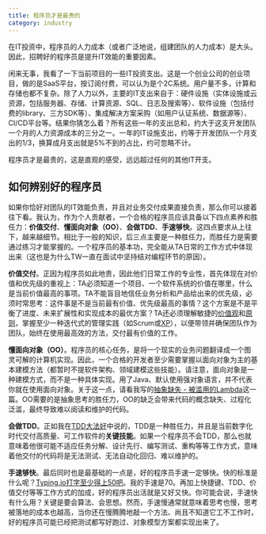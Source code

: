 ```yaml
---
title: 程序员才是最贵的
category: industry
---
```


在IT投资中，程序员的人力成本（或者广泛地说，组建团队的人力成本）是大头。因此，招聘好的程序员是提升IT效能的重要因素。

闲来无事，我看了一下当前项目的一些IT投资支出。这是一个创业公司的创业项目，做的是SaaS平台，按订阅付费，可以认为是个2C系统。用户量不多，计算和存储也都不复杂。除了人力以外，主要的IT支出来自于：硬件设施（实体设施或云资源，包括服务器、存储、计算资源、SQL、日志及搜索等）、软件设施（包括付费的library、三方SDK等）、集成解决方案采购（如用户认证系统、数据源等）、CI/CD平台等。结果你猜怎么着？所有这些一年的支出总和，约大于这支开发团队一个月的人力资源成本的三分之一。一年的IT设施支出，约等于开发团队一个月支出的1/3，换算成月支出就是5%不到的占比，约可忽略不计。

程序员才是最贵的，这是直观的感受，远远超过任何的其他IT开支。

## 如何辨别好的程序员

如果你恰好对团队的IT效能负责，并且对业务交付成果直接负责，那么你可以接着往下看。我认为，作为个人贡献者，一个合格的程序员应该具备以下四点素养和胜任力：**价值交付**、**懂面向对象（OO）**、**会做TDD**、**手速够快**。这四点要求从上往下，越来越细节。相比于一般的知识，后三点主要是一种胜任力，而胜任力是需要通过练习才能掌握的。一个程序员的基本功，完全能从TA日常的工作方式中体现出来（这也是为什么TW一直在面试中坚持结对编程环节的原因）。

**价值交付**。正因为程序员如此地贵，因此他们日常工作的专业性，首先体现在对价值和优先级的重视上：TA必须知道一个项目、一个软件系统的价值在哪里，什么是当前价值最高的事项。TA不能盲目地信任业务分析和产品给出来的优先级，必须时常思考：这件事是不是当前最有价值、优先级最高的事情？这个方案是不是平衡了进度、未来扩展性和实现成本的最优方案？TA还必须理解敏捷的[价值观](https://agilemanifesto.org)和[原则](https://agilemanifesto.org/principles.html)，掌握至少一种迭代式的管理实践（如Scrum或[XP](http://www.extremeprogramming.org/values.html)），以便带领并确保团队作为团队，始终在使用最高效的方法，交付最有价值的工作。

**懂面向对象（OO）**。程序员的核心任务，是将一个现实的业务问题翻译成一个图灵可解的计算机实现。因此，一个合格的开发者至少需要掌握以面向对象为主的基本建模方法（都暂时不提软件架构、领域建模这些技能）。请注意，面向对象是一种建模方式，而不是一种具体实现。用了Java、默认使用强对象语言，并不代表你就在使用面向对象。关于这一点，请看我写的[抽象缺失 - 被滥用的Lambda](https://ethan.thoughtworkers.me)这一篇。OO需要的是抽象思考的胜任力，OO的缺乏会带来代码的概念缺失、过程化泛滥，最终导致难以阅读和维护的代码。

**会做TDD**。正如我在[TDD大法好](https://ethan.thoughtworkers.me/#/post/2022-05-22-why-tdd-is-still-mandatory-in-current-era)中说的，TDD是一种胜任力，并且是当前数字化时代交付高质量、可工作软件的**关键技能**。如果一个程序员不会TDD，那么也就意味着他很可能不适应任务分解、设计先行、编写测试、重构等等工作方式，意味着他交付的代码将是无法测试、无法自动化回归、难以维护的。

**手速够快**。最后同时也是最基础的一点是，好的程序员手速一定够快。快的标准是什么呢？[Typing.io打字至少得上50吧](https://typing.io/lessons)。我的手速是70。再加上快捷键、TDD、价值交付等等工作方式的加成，好的程序员出活就是又好又快。你可能会说，手速快有什么用？关键是要会算法、会思想。然而，手速慢通常就意味着思考也慢，思考被落地的成本也越高，当你还在慢腾腾地敲一个方法、尚且不知道它工不工作时，好的程序员可能已经把测试都写好跑过、对象模型方案都实现出来了。
